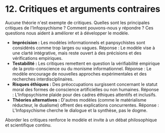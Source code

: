 # 12. Critiques et arguments contraires

Aucune théorie n'est exempte de critiques. Quelles sont les principales critiques de l'Infopsychisme ? Comment pouvons-nous y répondre ? Ces questions nous aident à améliorer et à développer le modèle.

- **Imprécision :** Les modèles informationnels et panpsychistes sont considérés comme trop larges ou vagues. Réponse : Le modèle vise à une clarté intégrative, mais reste ouvert à des précisions et des vérifications empiriques.
- **Testabilité :** Les critiques remettent en question la vérifiabilité empirique de la proto-conscience ou du monisme informationnel. Réponse : Le modèle encourage de nouvelles approches expérimentales et des recherches interdisciplinaires.
- **Risques éthiques :** Des préoccupations surgissent concernant le statut moral des formes de conscience artificielles ou non humaines. Réponse : L'Infopsychisme plaide pour des cadres éthiques attentifs et inclusifs.
- **Théories alternatives :** D'autres modèles (comme le matérialisme réducteur, le dualisme) offrent des explications concurrentes. Réponse : L'Infopsychisme cherche le dialogue et la synthèse, pas le dogme.

Aborder les critiques renforce le modèle et invite à un débat philosophique et scientifique continu.
